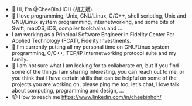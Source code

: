 - 👋 Hi, I’m @CheeBin.HOH (胡志斌).
- 👀 I love programming, Unix, GNU/Linux, C/C++, shell scripting, Unix and GNU/Linux system programming, internetworking, and some bits of Swift, macOS, iOS, compiler toolchains and ...
- I am working as a Principal Software Engineer in Fidelity Center For Applied Technology (FCAT), Fidelity Investments.
- 🌱 I'm currently putting all my personal time on GNU/Linux system programming, C/C++, TCP/IP Internetworking protocol suite and my family.
- 💞️ I am not sure what I am looking for to collaborate on, but if you find some of the things I am sharing interesting, you can reach out to me, or you think that I have certain skills that can be helpful on some of the projects you are working on, please ping me too, let's chat, I love talk about computing, programming and design, ...
- 📫 How to reach me https://www.linkedin.com/in/cheebinhoh/

<!---
cheebinhoh/cheebinhoh is a ✨ special ✨ repository because its `README.md` (this file) appears on your GitHub profile.
You can click the Preview link to take a look at your changes.
--->
